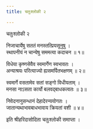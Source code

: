 ```yaml
---
title: चतुःश्लोकी २

---
```

  
 चतुःश्लोकी २   
  
निजाचार्येषु सततं मनस्तत्प्रियसूनुषु ।  
स्थापनीयं न चान्येषु सममत्या कदाचन ॥ १॥  
  
विधेया कृष्णसेवैव स्वमार्गेण स्वभावतः ।  
अन्याश्रयः परित्याज्यो ह्यसमर्पितभक्षणम् ॥ २॥  
  
स्वमार्गे वसतामेव सतां सङ्गो विधीयताम् ।  
मनसा नाऽसता कार्यो बलवद्बाधकत्वतः ॥ ३॥  
  
निवेदनानुसन्धानं देहादेरन्ययोगतः ।  
जातान्यथाभावबाधभावाय क्रियतां वशी ॥ ४॥  
  
इति श्रीहरिदासोदिता चतुःश्लोकी समाप्ता ।  
  
  

  
